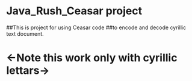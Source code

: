 # Java_Rush_Ceasar project
##This is project for using Ceasar code 
##to encode and decode cyrillic text document.
# <-Note this work only with cyrillic lettars->
